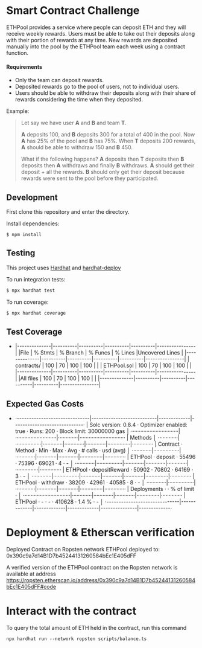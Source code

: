 # Smart Contract Challenge

ETHPool provides a service where people can deposit ETH and they will receive weekly rewards. Users must be able to take out their deposits along with their portion of rewards at any time. New rewards are deposited manually into the pool by the ETHPool team each week using a contract function.

#### Requirements

- Only the team can deposit rewards.
- Deposited rewards go to the pool of users, not to individual users.
- Users should be able to withdraw their deposits along with their share of rewards considering the time when they deposited.

Example:

> Let say we have user **A** and **B** and team **T**.
>
> **A** deposits 100, and **B** deposits 300 for a total of 400 in the pool. Now **A** has 25% of the pool and **B** has 75%. When **T** deposits 200 rewards, **A** should be able to withdraw 150 and **B** 450.
>
> What if the following happens? **A** deposits then **T** deposits then **B** deposits then **A** withdraws and finally **B** withdraws.
> **A** should get their deposit + all the rewards.
> **B** should only get their deposit because rewards were sent to the pool before they participated.

## Development

First clone this repository and enter the directory.

Install dependencies:

```
$ npm install
```

## Testing

This project uses [Hardhat](https://hardhat.dev) and [hardhat-deploy](https://github.com/wighawag/hardhat-deploy)

To run integration tests:

```sh
$ npx hardhat test
```

To run coverage:

```sh
$ npx hardhat coverage
```

## Test Coverage

- |--------------|----------|----------|----------|----------|----------------|
  |File          |  % Stmts | % Branch |  % Funcs |  % Lines |Uncovered Lines |
  |--------------|----------|----------|----------|----------|----------------|
  | contracts/   |      100 |       70 |      100 |      100 |                |
  |  ETHPool.sol |      100 |       70 |      100 |      100 |                |
  |--------------|----------|----------|----------|----------|----------------|
  |All files     |      100 |       70 |      100 |      100 |                |
  |--------------|----------|----------|----------|----------|----------------|

## Expected Gas Costs

- ·------------------------------|---------------------------|-------------|-----------------------------·
  |     Solc version: 0.8.4      ·  Optimizer enabled: true  ·  Runs: 200  ·  Block limit: 30000000 gas  │
  ·······························|···························|·············|······························
  |  Methods                                                                                             │
  ·············|·················|·············|·············|·············|···············|··············
  |  Contract  ·  Method         ·  Min        ·  Max        ·  Avg        ·  # calls      ·  usd (avg)  │
  ·············|·················|·············|·············|·············|···············|··············
  |  ETHPool   ·  deposit        ·      55496  ·      75396  ·      69021  ·            4  ·          -  │
  ·············|·················|·············|·············|·············|···············|··············
  |  ETHPool   ·  depositReward  ·      50902  ·      70802  ·      64169  ·            3  ·          -  │
  ·············|·················|·············|·············|·············|···············|··············
  |  ETHPool   ·  withdraw       ·      38209  ·      42961  ·      40585  ·            8  ·          -  │
  ·············|·················|·············|·············|·············|···············|··············
  |  Deployments                 ·                                         ·  % of limit   ·             │
  ·······························|·············|·············|·············|···············|··············
  |  ETHPool                     ·          -  ·          -  ·     410628  ·        1.4 %  ·          -  │
  ·------------------------------|-------------|-------------|-------------|---------------|-------------·

# Deployment & Etherscan verification

Deployed Contract on Ropsten network
ETHPool deployed to: 0x390c9a7d14B1D7b45244131260584bEc1E405dFF

A verified version of the ETHPool contract on the Ropsten network is available at address
https://ropsten.etherscan.io/address/0x390c9a7d14B1D7b45244131260584bEc1E405dFF#code

# Interact with the contract

To query the total amount of ETH held in the contract, run this command

```shell
npx hardhat run --network ropsten scripts/balance.ts
```
